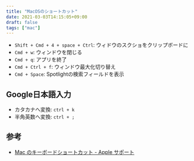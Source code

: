```yaml
---
title: "MacOSのショートカット"
date: 2021-03-03T14:15:05+09:00
draft: false
tags: ["mac"]
---
```


* `Shift + Cmd + 4 + space + Ctrl`: ウィドウのスクショをクリップボードに
* `Cmd + w`: ウィンドウを閉じる
* `Cmd + q`: アプリを終了
* `Cmd + Ctrl + f`: ウィンドウ最大化切り替え
* `Cmd + Space`: Spotlightの検索フィールドを表示


## Google日本語入力

* カタカナへ変換: `ctrl + k`
* 半角英数へ変換: `ctrl + ;`

## 参考
* [Mac のキーボードショートカット - Apple サポート](https://support.apple.com/ja-jp/HT201236)
